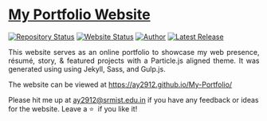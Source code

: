 # <a href="https://people.umass.edu/avsingh" target="_blank">My  Portfolio Website</a>

[![Repository Status](https://img.shields.io/badge/Repository%20Status-Maintained-dark%20green.svg)](https://github.com/AVS1508/My-Alternate-Portfolio-Website/)
[![Website Status](https://img.shields.io/badge/Website%20Status-Online-green)](https://people.umass.edu/avsingh)
[![Author](https://img.shields.io/badge/Author-Achyut%20Yadav%20-blue.svg)](https://in.linkedin.com/in/achyut-yadav-785018223)
[![Latest Release](https://img.shields.io/badge/Latest%20Release-13%20June%202021-yellow.svg)](https://github.com/AVS1508/My-Alternate-Portfolio-Website/commit/master)

 <p align="justify">This website serves as an online portfolio to showcase my web presence, résumé, story, & featured projects with a Particle.js aligned theme. It was generated using using Jekyll, Sass, and Gulp.js.</p>

The website can be viewed at https://ay2912.github.io/My-Portfolio/

Please hit me up at ay2912@srmist.edu.in if you have any feedback or ideas for the website. Leave a :star: &nbsp;if you like it!
